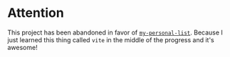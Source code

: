# Attention

This project has been abandoned in favor of [`my-personal-list`](https://github.com/SnekNOTSnake/my-personal-list). Because I just learned this thing called `vite` in the middle of the progress and it's awesome!
